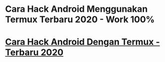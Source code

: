 # Cara Hack Android Menggunakan Termux Terbaru 2020 - Work 100%
<h1><a href="https://socialdarknet.com/">Cara Hack Android Dengan Termux - Terbaru 2020</a></h1>
